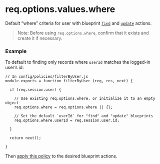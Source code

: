 # req.options.values.where

Default &ldquo;where&rdquo; criteria for user with blueprint [`find`](http://sailsjs.org/#/documentation/reference/blueprint-api/Find.html) and [`update`](http://sailsjs.org/#/documentation/reference/blueprint-api/Update.html) actions.

> Note: Before using `req.options.where`, confirm that it exists and create it if necessary.

### Example

To default to finding only records where `userId` matches the logged-in user&rsquo;s id:

```
// In config/policies/filterByUser.js
module.exports = function filterByUser (req, res, next) {

  if (req.session.user) {
  
    // Use existing req.options.where, or initialize it to an empty object
    req.options.where = req.options.where || {};
    
    // Set the default `userId` for "find" and "update" blueprints
    req.options.where.userId = req.session.user.id;
    
  }
  
  return next();
  
}
```

Then [apply this policy](http://sailsjs.org/#/documentation/concepts/Policies?q=to-apply-a-policy-to-a-specific-controller-action) to the desired blueprint actions.

<docmeta name="displayName" value="req.options.where">
